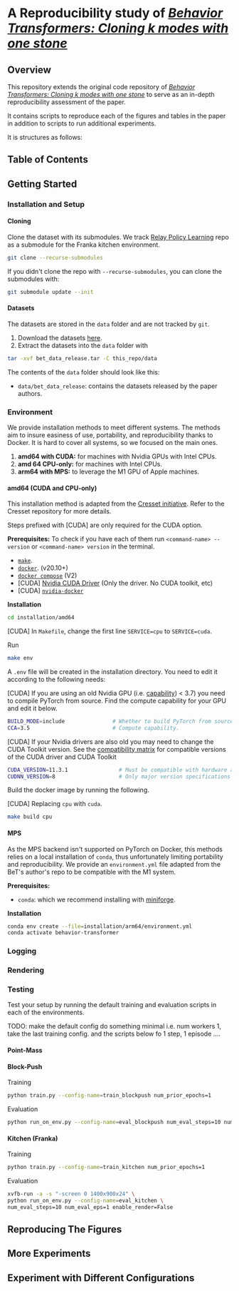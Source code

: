 # A Reproducibility study of [_Behavior Transformers: Cloning k modes with one stone_](https://github.com/notmahi/bet)

## Overview

This repository extends the original code repository of [_Behavior Transformers: Cloning k modes with one
stone_](https://github.com/notmahi/bet) to serve as an in-depth reproducibility assessment of the paper.

It contains scripts to reproduce each of the figures and tables in the paper in addition to scripts to run additional
experiments.

It is structures as follows:

## Table of Contents

## Getting Started

### Installation and Setup

#### Cloning

Clone the dataset with its submodules.
We track [Relay Policy Learning](https://github.com/google-research/relay-policy-learning) repo as a submodule for the
Franka kitchen environment.

```bash
git clone --recurse-submodules
```

If you didn't clone the repo with `--recurse-submodules`, you can clone the submodules with:

```bash
git submodule update --init
```

#### Datasets

The datasets are stored in the `data` folder and are not tracked by `git`.

1. Download the datasets [here](https://osf.io/download/4g53p/).
2. Extract the datasets into the `data` folder with

```bash
tar -xvf bet_data_release.tar -C this_repo/data
```

The contents of the `data` folder should look like this:

* `data/bet_data_release`: contains the datasets released by the paper authors.

### Environment

We provide installation methods to meet different systems.
The methods aim to insure easiness of use, portability, and reproducibility thanks to Docker.
It is hard to cover all systems, so we focused on the main ones.

1. **amd64 with CUDA:** for machines with Nvidia GPUs with Intel CPUs.
2. **amd 64 CPU-only:** for machines with Intel CPUs.
3. **arm64 with MPS:** to leverage the M1 GPU of Apple machines.

#### amd64 (CUDA and CPU-only)

This installation method is adapted from the [Cresset initiative](https://github.com/cresset-template/cresset).
Refer to the Cresset repository for more details.

Steps prefixed with [CUDA] are only required for the CUDA option.

**Prerequisites:**
To check if you have each of them run `<command-name> --version` or `<command-name> version` in the terminal.

* [`make`](https://cmake.org/install/).
* [`docker`](https://docs.docker.com/get-docker/). (v20.10+)
* [`docker compose`](https://docs.docker.com/compose/install/) (V2)
* [CUDA] [Nvidia CUDA Driver](https://www.nvidia.com/download/index.aspx) (Only the driver. No CUDA toolkit, etc)
* [CUDA] [`nvidia-docker`](https://docs.nvidia.com/datacenter/cloud-native/container-toolkit/install-guide.html#docker)

**Installation**

```bash
cd installation/amd64
```

[CUDA] In `Makefile`, change the first line `SERVICE=cpu` to `SERVICE=cuda`.

Run

```bash
make env
```

A `.env` file will be created in the installation directory. You need to edit it according to the following needs:

[CUDA] If you are using an old Nvidia GPU (i.e. [capability](https://developer.nvidia.com/cuda-gpus#compute)) < 3.7) you
need to compile PyTorch from source.
Find the compute capability for your GPU and edit it below.

```bash
BUILD_MODE=include               # Whether to build PyTorch from source.
CCA=3.5                          # Compute capability.
```

[CUDA] If your Nvidia drivers are also old you may need to change the CUDA Toolkit version.
See
the [compatibility matrix](https://docs.nvidia.com/cuda/cuda-toolkit-release-notes/index.html#cuda-major-component-versions__table-cuda-toolkit-driver-versions)
for compatible versions of the CUDA driver and CUDA Toolkit

```bash
CUDA_VERSION=11.3.1                # Must be compatible with hardware and CUDA driver.
CUDNN_VERSION=8                    # Only major version specifications are available.
```

Build the docker image by running the following.

[CUDA] Replacing `cpu` with `cuda`.

```bash
make build cpu
````

#### MPS

As the MPS backend isn't supported on PyTorch on Docker, this methods relies on a local installation of `conda`, thus
unfortunately limiting portability and reproducibility.
We provide an `environment.yml` file adapted from the BeT's author's repo to be compatible with the M1 system.

**Prerequisites:**

* `conda`: which we recommend installing with [miniforge](https://github.com/conda-forge/miniforge).

**Installation**

```bash
conda env create --file=installation/arm64/environment.yml
conda activate behavior-transformer
```

### Logging

### Rendering

### Testing

Test your setup by running the default training and evaluation scripts in each of the environments.

TODO: make the default config do something minimal
i.e. num workers 1, take the last training config.
and the scripts below fo 1 step, 1 episode ....

#### Point-Mass

#### Block-Push

Training

```bash
python train.py --config-name=train_blockpush num_prior_epochs=1
```

Evaluation

```bash
python run_on_env.py --config-name=eval_blockpush num_eval_steps=10 num_eval_eps=1 enable_render=False

```

#### Kitchen (Franka)

Training

```bash
python train.py --config-name=train_kitchen num_prior_epochs=1
```

Evaluation

```bash
xvfb-run -a -s "-screen 0 1400x900x24" \
python run_on_env.py --config-name=eval_kitchen \
num_eval_steps=10 num_eval_eps=1 enable_render=False
```

## Reproducing The Figures

## More Experiments

## Experiment with Different Configurations




